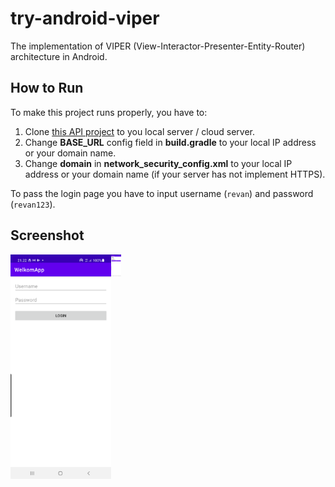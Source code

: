 # try-android-viper
The implementation of VIPER (View-Interactor-Presenter-Entity-Router) architecture in Android.

## How to Run

To make this project runs properly, you have to:

1. Clone [this API project](https://github.com/revze/menit.com-api) to you local server / cloud server.
2. Change **BASE_URL** config field in **build.gradle** to your local IP address or your domain name.
3. Change **domain** in **network_security_config.xml** to your local IP address or your domain name (if your server has not implement HTTPS).

To pass the login page you have to input username (```revan```) and password (```revan123```).

## Screenshot

<div style="display: flex">
    <img src="/previews/login.png" width="32%"/>
    <div style="width:50px">
    <img src="/previews/welcome.png" width="32%"/>
</div>